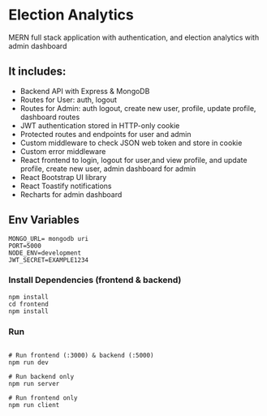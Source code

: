 # Election Analytics

MERN full stack application with authentication, and election analytics with admin dashboard

## It includes:

- Backend API with Express & MongoDB
- Routes for User: auth, logout
- Routes for Admin: auth logout, create new user, profile, update profile, dashboard routes
- JWT authentication stored in HTTP-only cookie
- Protected routes and endpoints for user and admin
- Custom middleware to check JSON web token and store in cookie
- Custom error middleware
- React frontend to login, logout for user,and view profile, and update profile, create new user, admin dashboard for admin
- React Bootstrap UI library
- React Toastify notifications
- Recharts for admin dashboard


## Env Variables

```
MONGO_URL= mongodb uri
PORT=5000
NODE_ENV=development
JWT_SECRET=EXAMPLE1234
```

### Install Dependencies (frontend & backend)

```
npm install
cd frontend
npm install
```

### Run

```

# Run frontend (:3000) & backend (:5000)
npm run dev

# Run backend only
npm run server

# Run frontend only
npm run client
```



